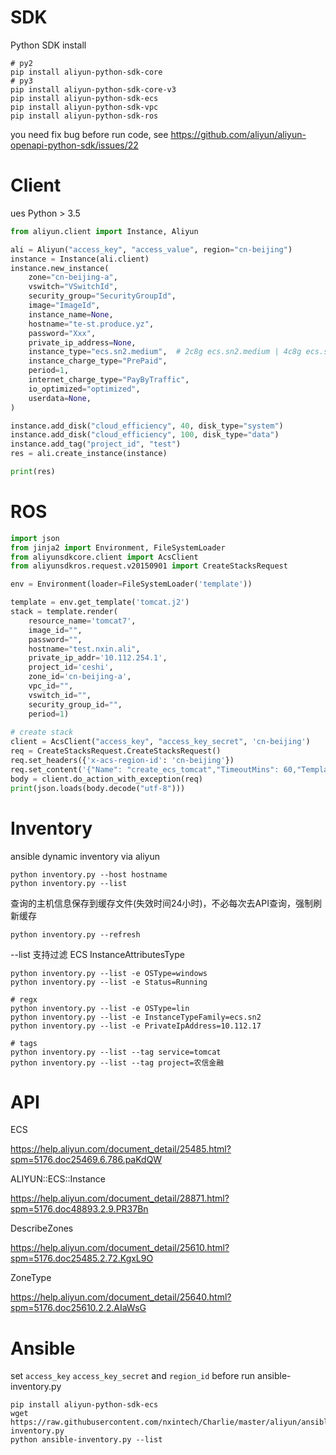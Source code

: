 # SDK
Python SDK install
```
# py2
pip install aliyun-python-sdk-core
# py3
pip install aliyun-python-sdk-core-v3
pip install aliyun-python-sdk-ecs
pip install aliyun-python-sdk-vpc
pip install aliyun-python-sdk-ros
```
you need fix bug before run code, see https://github.com/aliyun/aliyun-openapi-python-sdk/issues/22

# Client
ues Python > 3.5

```python
from aliyun.client import Instance, Aliyun

ali = Aliyun("access_key", "access_value", region="cn-beijing")
instance = Instance(ali.client)
instance.new_instance(
    zone="cn-beijing-a",
    vswitch="VSwitchId",
    security_group="SecurityGroupId",
    image="ImageId",
    instance_name=None,
    hostname="te-st.produce.yz",
    password="Xxx",
    private_ip_address=None,
    instance_type="ecs.sn2.medium",  # 2c8g ecs.sn2.medium | 4c8g ecs.sn1.large
    instance_charge_type="PrePaid",
    period=1,
    internet_charge_type="PayByTraffic",
    io_optimized="optimized",
    userdata=None,
)

instance.add_disk("cloud_efficiency", 40, disk_type="system")
instance.add_disk("cloud_efficiency", 100, disk_type="data")
instance.add_tag("project_id", "test")
res = ali.create_instance(instance)

print(res)
```

# ROS
```python
import json
from jinja2 import Environment, FileSystemLoader
from aliyunsdkcore.client import AcsClient
from aliyunsdkros.request.v20150901 import CreateStacksRequest

env = Environment(loader=FileSystemLoader('template'))

template = env.get_template('tomcat.j2')
stack = template.render(
    resource_name='tomcat7',
    image_id="",
    password="",
    hostname="test.nxin.ali",
    private_ip_addr='10.112.254.1',
    project_id='ceshi',
    zone_id='cn-beijing-a',
    vpc_id="",
    vswitch_id="",
    security_group_id="",
    period=1)
    
# create stack
client = AcsClient("access_key", "access_key_secret", 'cn-beijing')
req = CreateStacksRequest.CreateStacksRequest()
req.set_headers({'x-acs-region-id': 'cn-beijing'})
req.set_content('{"Name": "create_ecs_tomcat","TimeoutMins": 60,"Template": %s}' % stack)
body = client.do_action_with_exception(req)
print(json.loads(body.decode("utf-8")))
```

# Inventory
ansible dynamic inventory via aliyun
```
python inventory.py --host hostname
python inventory.py --list
```
查询的主机信息保存到缓存文件(失效时间24小时)，不必每次去API查询，强制刷新缓存
```
python inventory.py --refresh 
```
--list 支持过滤 ECS InstanceAttributesType
```
python inventory.py --list -e OSType=windows
python inventory.py --list -e Status=Running

# regx
python inventory.py --list -e OSType=lin
python inventory.py --list -e InstanceTypeFamily=ecs.sn2
python inventory.py --list -e PrivateIpAddress=10.112.17

# tags
python inventory.py --list --tag service=tomcat
python inventory.py --list --tag project=农信金融
```

# API
ECS

https://help.aliyun.com/document_detail/25485.html?spm=5176.doc25469.6.786.paKdQW

ALIYUN::ECS::Instance

https://help.aliyun.com/document_detail/28871.html?spm=5176.doc48893.2.9.PR37Bn

DescribeZones

https://help.aliyun.com/document_detail/25610.html?spm=5176.doc25485.2.72.KgxL9O

ZoneType

https://help.aliyun.com/document_detail/25640.html?spm=5176.doc25610.2.2.AIaWsG

# Ansible
set `access_key` `access_key_secret` and `region_id` before run ansible-inventory.py
```
pip install aliyun-python-sdk-ecs
wget https://raw.githubusercontent.com/nxintech/Charlie/master/aliyun/ansible-inventory.py
python ansible-inventory.py --list
```